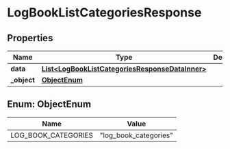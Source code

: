 

# LogBookListCategoriesResponse


## Properties

| Name | Type | Description | Notes |
|------------ | ------------- | ------------- | -------------|
|**data** | [**List&lt;LogBookListCategoriesResponseDataInner&gt;**](LogBookListCategoriesResponseDataInner.md) |  |  |
|**_object** | [**ObjectEnum**](#ObjectEnum) |  |  |



## Enum: ObjectEnum

| Name | Value |
|---- | -----|
| LOG_BOOK_CATEGORIES | &quot;log_book_categories&quot; |



